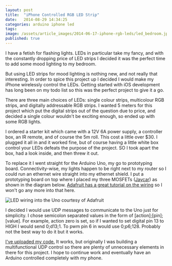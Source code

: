```yaml
---
layout: post
title:  "iPhone Controlled RGB LED Strip"
date:   2014-08-29 14:34:25
categories: arduino iphone led
tags: 
image: /assets/article_images/2014-06-17-iphone-rgb-leds/led_bedroom.jpg
published: true
---
```

I have a fetish for flashing lights. LEDs in particular take my fancy, and with the constantly dropping price of LED strips I decided it was the perfect time to add some mood lighting to my bedroom. 

But using LED strips for mood lighting is nothing new, and not really that interesting. In order to spice this project up I decided I would make my iPhone wirelessly control the LEDs. Getting started with iOS development has long been on my todo list  so this was the perfect project to give it a go. 

There are three main choices of LEDs: single colour strips, multicolour RGB strips, and digitally addressable RGB strips. I wanted 5 meters for this project which put the digital strips out of the question due to price, and decided a single colour wouldn't be exciting enough, so ended up with some RGB lights.

I  ordered a starter kit which came with a 12V 6A power supply, a controller box, an IR remote, and of course the 5m roll. This cost a little over $30.  I plugged it all in and it worked fine, but of course having a little white box control your LEDs defeats the purpose of the project. SO I took apart the box, had a look inside, and then threw it out. 

To replace it I went straight for the Arduino Uno, my go to prototyping board. Connectivity-wise, my lights happen to be right next to my router so I could run an ethernet wire straight into my ethernet shield. I put a prototyping board on top where I placed my three MOSFETs (<a href="http://www.jaycar.com.au/productView.asp?ID=ZT2464&w=mosfet">Jaycar</a>)  as shown in the diagram below. <a href="https://learn.adafruit.com/rgb-led-strips/">Adafruit has a great tutorial on the wiring</a> so I won't go any more into that here. 

![LED wiring into the Uno courtesy of Adafruit]({{site.baseurl}}/assets/images/led_wiring.gif)

I decided I would use UDP messages to communicate to the Uno just for simplicity. I chose semicolon separated values in the form of [action];[pin];[value]. For example, action zero is set, so if I wanted to set digital pin 13 to HIGH I would send 0;d13;1. To pwm pin 6 in would use 0;p6;128. Probably not the best way to do it but it works. 

<a href="{{site.baseurl}}/assets/code/udp_led_arduino/">I've uploaded my code.</a> It works, but originally I was building a multifunctional UDP control so there are plenty of unnecessary elements in there for this project. I hope to continue work and eventually have an Arduino controlled completely with my phone.
